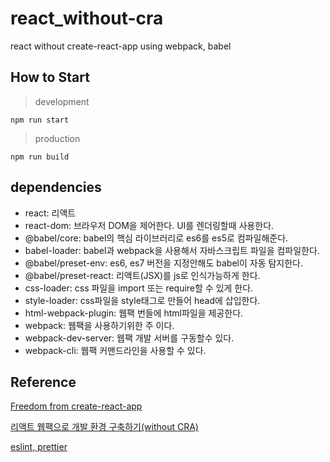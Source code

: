 # react_without-cra

react without create-react-app using webpack, babel

## How to Start

> development

```
npm run start
```

> production

```
npm run build
```

## dependencies

- react: 리액트
- react-dom: 브라우저 DOM을 제어한다. UI를 렌더링할때 사용한다.
- @babel/core: babel의 핵심 라이브러리로 es6를 es5로 컴파일해준다.
- babel-loader: babel과 webpack을 사용해서 자바스크립트 파일을 컴파일한다.
- @babel/preset-env: es6, es7 버전을 지정안해도 babel이 자동 탐지한다.
- @babel/preset-react: 리액트(JSX)를 js로 인식가능하게 한다.
- css-loader: css 파일을 import 또는 require할 수 있게 한다.
- style-loader: css파일을 style태그로 만들어 head에 삽입한다.
- html-webpack-plugin: 웹팩 번들에 html파일을 제공한다.
- webpack: 웹팩을 사용하기위한 주 이다.
- webpack-dev-server: 웹팩 개발 서버를 구동할수 있다.
- webpack-cli: 웹팩 커맨드라인을 사용할 수 있다.

## Reference

[Freedom from create-react-app](https://levelup.gitconnected.com/freedom-from-create-react-app-how-to-create-react-apps-without-cra-27fadeb79c82)

[리액트 웹팩으로 개발 환경 구축하기(without CRA)](https://velog.io/@_uchanlee/%EB%A6%AC%EC%95%A1%ED%8A%B8-%EC%9B%B9%ED%8C%A9%EC%9C%BC%EB%A1%9C-%EA%B0%9C%EB%B0%9C-%ED%99%98%EA%B2%BD-%EA%B5%AC%EC%B6%95%ED%95%98%EA%B8%B0without-CRA)

[eslint, prettier](https://velog.io/@kerem119/ESLint-Prettier-settings-for-in-Typescript-React)
